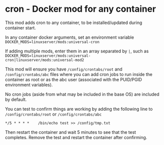 # cron - Docker mod for any container

This mod adds cron to any container, to be installed/updated during container start.

In any container docker arguments, set an environment variable `DOCKER_MODS=linuxserver/mods:universal-cron`

If adding multiple mods, enter them in an array separated by `|`, such as `DOCKER_MODS=linuxserver/mods:universal-cron|linuxserver/mods:universal-mod2`

This mod will ensure you have `/config/crontabs/root` and `/config/crontabs/abc` files where you can add cron jobs to run inside the container as root or as the abc user (associated with the PUID/PGID environment variables).

No cron jobs (aside from what may be included in the base OS) are included by default.

You can test to confirm things are working by adding the following line to `/config/crontabs/root` or `/config/crontabs/abc`

```cron
*/5 * * * *    /bin/echo test >> /config/tmp.txt
```

Then restart the container and wait 5 minutes to see that the test completes. Remove the test and restart the container after confirming.
